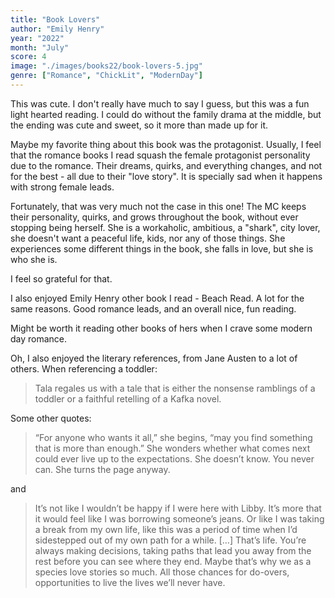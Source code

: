 ```yaml
---
title: "Book Lovers"
author: "Emily Henry"
year: "2022"
month: "July"
score: 4
image: "./images/books22/book-lovers-5.jpg"
genre: ["Romance", "ChickLit", "ModernDay"]
---
```


This was cute. I don't really have much to say I guess, but this was a fun light hearted reading. I could do without the family drama at the middle, but the ending was cute and sweet, so it more than made up for it.

Maybe my favorite thing about this book was the protagonist. Usually, I feel that the romance books I read squash the female protagonist personality due to the romance. Their dreams, quirks, and everything changes, and not for the best - all due to their "love story". It is specially sad when it happens with strong female leads.

Fortunately, that was very much not the case in this one! The MC keeps their personality, quirks, and grows throughout the book, without ever stopping being herself. She is a workaholic, ambitious, a "shark", city lover, she doesn't want a peaceful life, kids, nor any of those things. She experiences some different things in the book, she falls in love, but she is who she is.

I feel so grateful for that.

I also enjoyed Emily Henry other book I read - Beach Read. A lot for the same reasons. Good romance leads, and an overall nice, fun reading.

Might be worth it reading other books of hers when I crave some modern day romance.

Oh, I also enjoyed the literary references, from Jane Austen to a lot of others. When referencing a toddler:

> Tala regales us with a tale that is either the nonsense ramblings of a toddler or a faithful retelling of a Kafka novel.

Some other quotes:

> “For anyone who wants it all,” she begins, “may you find something that is more than enough.”
> She wonders whether what comes next could ever live up to the expectations.
> She doesn’t know. You never can.
> She turns the page anyway.

and

> It’s not like I wouldn’t be happy if I were here with Libby. It’s more that it would feel like I was borrowing someone’s jeans. Or like I was taking a break from my own life, like this was a period of time when I’d sidestepped out of my own path for a while.
> […]
> That’s life. You’re always making decisions, taking paths that lead you away from the rest before you can see where they end. Maybe that’s why we as a species love stories so much. All those chances for do-overs, opportunities to live the lives we’ll never have.
